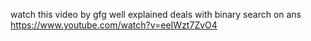 watch this video by gfg well explained
deals with binary search on ans
https://www.youtube.com/watch?v=eeIWzt7ZvO4